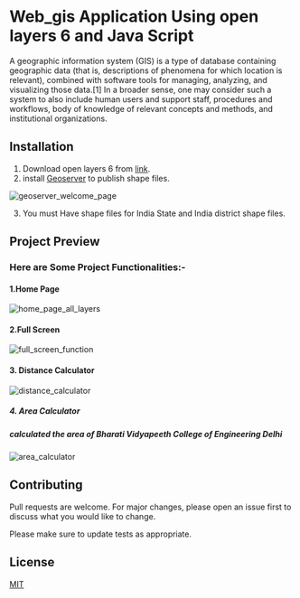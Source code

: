 # Web_gis Application Using open layers 6 and Java Script

A geographic information system (GIS) is a type of database containing geographic data (that is, descriptions of phenomena for which location is relevant), combined with software tools for managing, analyzing, and visualizing those data.[1] In a broader sense, one may consider such a system to also include human users and support staff, procedures and workflows, body of knowledge of relevant concepts and methods, and institutional organizations.

## Installation

1. Download open layers 6 from [link](https://openlayers.org/).
2. install [Geoserver](https://geoserver.org/) to publish shape files.

![geoserver_welcome_page](https://user-images.githubusercontent.com/95858496/189494670-350ebdae-aa8e-43ec-8e0d-bd8cbf9368f3.png)

3. You must Have shape files for India State and India district shape files.
## Project Preview
### Here are Some Project Functionalities:-
#### 1.Home Page 
![home_page_all_layers](https://user-images.githubusercontent.com/95858496/189494480-f848f4ba-8162-49e7-b74f-75a77158ed80.png)

#### 2.Full Screen
![full_screen_function](https://user-images.githubusercontent.com/95858496/189494538-6ba0ce58-aa7b-4ed4-96c9-6047be234d17.png)

#### 3. Distance Calculator
![distance_calculator](https://user-images.githubusercontent.com/95858496/189494565-52838520-6194-4fb2-8652-4135adda32b2.png)

##### 4. Area Calculator
##### calculated the area of Bharati Vidyapeeth College of Engineering Delhi
![area_calculator](https://user-images.githubusercontent.com/95858496/189494626-c827a339-ba7b-4797-8902-be336662b42b.png)



## Contributing
Pull requests are welcome. For major changes, please open an issue first to discuss what you would like to change.

Please make sure to update tests as appropriate.

## License
[MIT](https://choosealicense.com/licenses/mit/)
